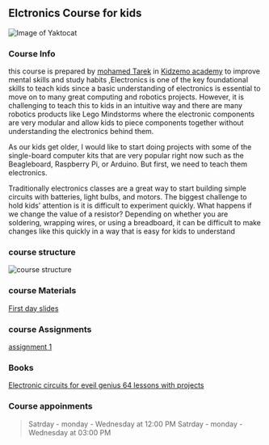 ## Elctronics Course for kids 

![Image of Yaktocat](https://www.safaribooksonline.com/library/view/electronics-for-kids/9781492017479/images/common01.jpg)

### Course Info

this course is prepared by [mohamed Tarek](https://kotozship.blogspot.com/) in [Kidzemo academy](https://ar-ar.facebook.com/Kidzemo.Academy/) to improve mental skills and study habits ,Electronics is one of the key foundational skills to teach kids since a basic understanding of electronics is essential to move on to many great computing and robotics projects. However, it is challenging to teach this to kids in an intuitive way and there are many robotics products like Lego Mindstorms where the electronic components are very modular and allow kids to piece components together without understanding the electronics behind them.

As our kids get older, I would like to start doing projects with some of the single-board computer kits that are very popular right now such as the Beagleboard, Raspberry Pi, or Arduino. But first, we need to teach them electronics.

Traditionally electronics classes are a great way to start building simple circuits with batteries, light bulbs, and motors. The biggest challenge to hold kids’ attention is it is difficult to experiment quickly. What happens if we change the value of a resistor? Depending on whether you are soldering, wrapping wires, or using a breadboard, it can be difficult to make changes like this quickly in a way that is easy for kids to understand 

### course structure

![course structure](https://image.ibb.co/dv9A2J/d.png)


### course Materials
[First day slides](https://drive.google.com/file/d/1HeCYUOFKsiPrlb5N9OdwGaoVp5CS0qhy/view?usp=sharing)
### course Assignments
[assignment 1](https://drive.google.com/file/d/1wfTuAsv0-dDg6vS2Rul8BrYB_MNll2FW/view?usp=sharing)
### Books 
[Electronic circuits for eveil genius 64 lessons with projects](https://drive.google.com/file/d/1uYQ3PFaqfWo1i9iB0cs_pjxejLHk3pPC/view?usp=sharing)

### Course appoinments 
> Satrday - monday - Wednesday at 12:00 PM 
> Satrday - monday - Wednesday at 03:00 PM
